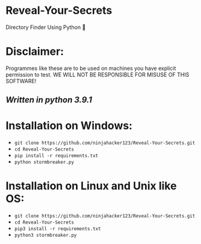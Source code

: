 # Reveal-Your-Secrets
Directory Finder Using Python 🔎

# Disclaimer:
Programmes like these are to be used on machines you have explicit permission to test. WE WILL NOT BE RESPONSIBLE FOR MISUSE OF THIS SOFTWARE!

## *Written in python 3.9.1*

# Installation on Windows:
* `git clone https://github.com/ninjahacker123/Reveal-Your-Secrets.git`
* `cd Reveal-Your-Secrets`
* `pip install -r requirements.txt`
* `python stormbreaker.py`

# Installation on Linux and Unix like OS:
* `git clone https://github.com/ninjahacker123/Reveal-Your-Secrets.git`
* `cd Reveal-Your-Secrets`
* `pip3 install -r requirements.txt`
* `python3 stormbreaker.py`
